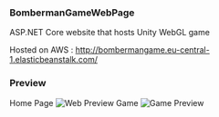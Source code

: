 ### BombermanGameWebPage
ASP.NET Core website that hosts Unity WebGL game

Hosted on AWS : http://bombermangame.eu-central-1.elasticbeanstalk.com/
### Preview
Home Page
![Web Preview](https://user-images.githubusercontent.com/20799915/56036859-36284b80-5d2e-11e9-8b55-c75a84bbd36b.PNG)
Game 
![Game Preview](https://user-images.githubusercontent.com/20799915/56036434-24927400-5d2d-11e9-93dc-e26ec4453ee0.PNG)
